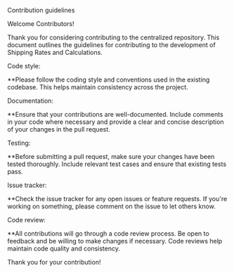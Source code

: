 Contribution guidelines

Welcome Contributors!

Thank you for considering contributing to the centralized repository. This document outlines the guidelines for contributing to the development of Shipping Rates and Calculations.

Code style:

**Please follow the coding style and conventions used in the existing codebase. This helps maintain consistency across the project.

Documentation:

**Ensure that your contributions are well-documented. Include comments in your code where necessary and provide a clear and concise description of your changes in the pull request.

Testing:

**Before submitting a pull request, make sure your changes have been tested thoroughly. Include relevant test cases and ensure that existing tests pass.

Issue tracker:

**Check the issue tracker for any open issues or feature requests. If you're working on something, please comment on the issue to let others know.

Code review:

**All contributions will go through a code review process. Be open to feedback and be willing to make changes if necessary. Code reviews help maintain code quality and consistency.

Thank you for your contribution!
